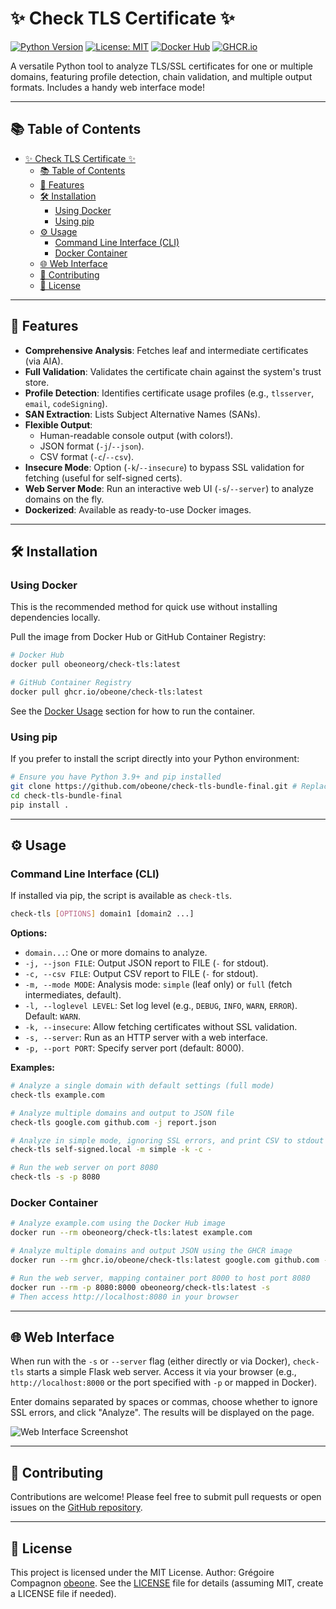 # ✨ Check TLS Certificate ✨

[![Python Version](https://img.shields.io/badge/python-3.9%2B-blue.svg)](https://www.python.org/)
[![License: MIT](https://img.shields.io/badge/License-MIT-yellow.svg)](https://opensource.org/licenses/MIT) <!-- Assuming MIT, update if different -->
[![Docker Hub](https://img.shields.io/badge/Docker%20Hub-obeoneorg%2Fcheck--tls-blue?logo=docker)](https://hub.docker.com/r/obeoneorg/check-tls)
[![GHCR.io](https://img.shields.io/badge/GHCR.io-obeone%2Fcheck--tls-blue?logo=github)](https://ghcr.io/obeone/check-tls)

A versatile Python tool to analyze TLS/SSL certificates for one or multiple domains, featuring profile detection, chain validation, and multiple output formats. Includes a handy web interface mode!

---

## 📚 Table of Contents

- [✨ Check TLS Certificate ✨](#-check-tls-certificate-)
  - [📚 Table of Contents](#-table-of-contents)
  - [🚀 Features](#-features)
  - [🛠️ Installation](#️-installation)
    - [Using Docker](#using-docker)
    - [Using pip](#using-pip)
  - [⚙️ Usage](#️-usage)
    - [Command Line Interface (CLI)](#command-line-interface-cli)
    - [Docker Container](#docker-container)
  - [🌐 Web Interface](#-web-interface)
  - [🤝 Contributing](#-contributing)
  - [📜 License](#-license)

---

## 🚀 Features

*   **Comprehensive Analysis**: Fetches leaf and intermediate certificates (via AIA).
*   **Full Validation**: Validates the certificate chain against the system's trust store.
*   **Profile Detection**: Identifies certificate usage profiles (e.g., `tlsserver`, `email`, `codeSigning`).
*   **SAN Extraction**: Lists Subject Alternative Names (SANs).
*   **Flexible Output**:
    *   Human-readable console output (with colors!).
    *   JSON format (`-j`/`--json`).
    *   CSV format (`-c`/`--csv`).
*   **Insecure Mode**: Option (`-k`/`--insecure`) to bypass SSL validation for fetching (useful for self-signed certs).
*   **Web Server Mode**: Run an interactive web UI (`-s`/`--server`) to analyze domains on the fly.
*   **Dockerized**: Available as ready-to-use Docker images.

---

## 🛠️ Installation

### Using Docker

This is the recommended method for quick use without installing dependencies locally.

Pull the image from Docker Hub or GitHub Container Registry:

```bash
# Docker Hub
docker pull obeoneorg/check-tls:latest

# GitHub Container Registry
docker pull ghcr.io/obeone/check-tls:latest
```

See the [Docker Usage](#docker-container) section for how to run the container.

### Using pip

If you prefer to install the script directly into your Python environment:

```bash
# Ensure you have Python 3.9+ and pip installed
git clone https://github.com/obeone/check-tls-bundle-final.git # Replace with your actual repo URL
cd check-tls-bundle-final
pip install .
```

---

## ⚙️ Usage

### Command Line Interface (CLI)

If installed via pip, the script is available as `check-tls`.

```bash
check-tls [OPTIONS] domain1 [domain2 ...]
```

**Options:**

*   `domain...`: One or more domains to analyze.
*   `-j, --json FILE`: Output JSON report to FILE (`-` for stdout).
*   `-c, --csv FILE`: Output CSV report to FILE (`-` for stdout).
*   `-m, --mode MODE`: Analysis mode: `simple` (leaf only) or `full` (fetch intermediates, default).
*   `-l, --loglevel LEVEL`: Set log level (e.g., `DEBUG`, `INFO`, `WARN`, `ERROR`). Default: `WARN`.
*   `-k, --insecure`: Allow fetching certificates without SSL validation.
*   `-s, --server`: Run as an HTTP server with a web interface.
*   `-p, --port PORT`: Specify server port (default: 8000).

**Examples:**

```bash
# Analyze a single domain with default settings (full mode)
check-tls example.com

# Analyze multiple domains and output to JSON file
check-tls google.com github.com -j report.json

# Analyze in simple mode, ignoring SSL errors, and print CSV to stdout
check-tls self-signed.local -m simple -k -c -

# Run the web server on port 8080
check-tls -s -p 8080
```

### Docker Container

```bash
# Analyze example.com using the Docker Hub image
docker run --rm obeoneorg/check-tls:latest example.com

# Analyze multiple domains and output JSON using the GHCR image
docker run --rm ghcr.io/obeone/check-tls:latest google.com github.com -j -

# Run the web server, mapping container port 8000 to host port 8080
docker run --rm -p 8080:8000 obeoneorg/check-tls:latest -s
# Then access http://localhost:8080 in your browser
```

---

## 🌐 Web Interface

When run with the `-s` or `--server` flag (either directly or via Docker), `check-tls` starts a simple Flask web server. Access it via your browser (e.g., `http://localhost:8000` or the port specified with `-p` or mapped in Docker).

Enter domains separated by spaces or commas, choose whether to ignore SSL errors, and click "Analyze". The results will be displayed on the page.

![Web Interface Screenshot](placeholder.png)  <!-- TODO: Add a real screenshot -->

---

## 🤝 Contributing

Contributions are welcome! Please feel free to submit pull requests or open issues on the [GitHub repository](https://github.com/obeone/check-tls-bundle-final). <!-- Replace with your actual repo URL -->

---

## 📜 License

This project is licensed under the MIT License. Author: Grégoire Compagnon [obeone](https://github.com/obeone). See the [LICENSE](LICENSE) file for details (assuming MIT, create a LICENSE file if needed).
